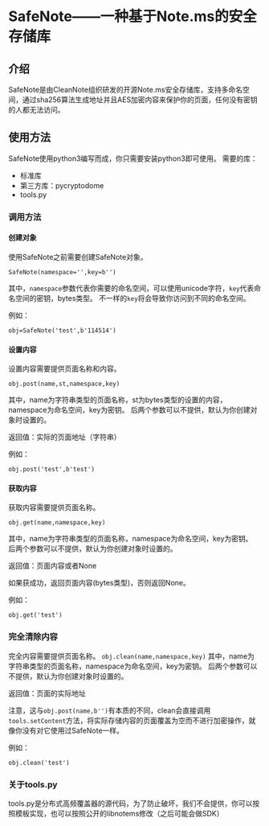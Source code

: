 # SafeNote——一种基于Note.ms的安全存储库
## 介绍
SafeNote是由CleanNote组织研发的开源Note.ms安全存储库，支持多命名空间，通过sha256算法生成地址并且AES加密内容来保护你的页面，任何没有密钥的人都无法访问。
## 使用方法
SafeNote使用python3编写而成，你只需要安装python3即可使用。
需要的库：
- 标准库
- 第三方库：pycryptodome
- tools.py
### 调用方法
#### 创建对象
使用SafeNote之前需要创建SafeNote对象。

`SafeNote(namespace='',key=b'')`

其中，`namespace`参数代表你需要的命名空间，可以使用unicode字符，`key`代表命名空间的密钥，bytes类型。
不一样的`key`将会导致你访问到不同的命名空间。

例如：

`obj=SafeNote('test',b'114514')`

#### 设置内容
设置内容需要提供页面名称和内容。

`obj.post(name,st,namespace,key)`

其中，name为字符串类型的页面名称，st为bytes类型的设置的内容，namespace为命名空间，key为密钥。
后两个参数可以不提供，默认为你创建对象时设置的。

返回值：实际的页面地址（字符串）

例如：

`obj.post('test',b'test')`
#### 获取内容
获取内容需要提供页面名称。

`obj.get(name,namespace,key)`

其中，name为字符串类型的页面名称，namespace为命名空间，key为密钥。
后两个参数可以不提供，默认为你创建对象时设置的。

返回值：页面内容或者None

如果获成功，返回页面内容(bytes类型)，否则返回None。

例如：

`obj.get('test')`

### 完全清除内容
完全内容需要提供页面名称。
`obj.clean(name,namespace,key)`
其中，name为字符串类型的页面名称，namespace为命名空间，key为密钥。
后两个参数可以不提供，默认为你创建对象时设置的。

返回值：页面的实际地址

注意，这与`obj.post(name,b'')`有本质的不同，clean会直接调用`tools.setContent`方法，将实际存储内容的页面覆盖为空而不进行加密操作，就像你没有对它使用过SafeNote一样。

例如：

`obj.clean('test')`
### 关于tools.py
tools.py是分布式高频覆盖器的源代码，为了防止破坏，我们不会提供，你可以按照模板实现，也可以按照公开的libnotems修改（之后可能会做SDK）
